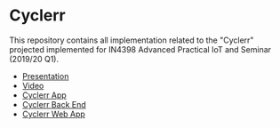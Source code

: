 # Cyclerr

This repository contains all implementation related to the "Cyclerr" projected implemented for 
IN4398 Advanced Practical IoT and Seminar (2019/20 Q1).


* [Presentation](presentation.pdf`)
* [Video](presentation.pdf`)
* [Cyclerr App](android)
* [Cyclerr Back End](backend)
* [Cyclerr Web App](webapp)

